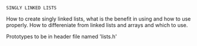 	SINGLY LINKED LISTS
How to create singly linked lists, what is the benefit in using and how to use properly.
How to differeniate from linked lists and arrays and which to use.

Prototypes to be in header file named 'lists.h' 
